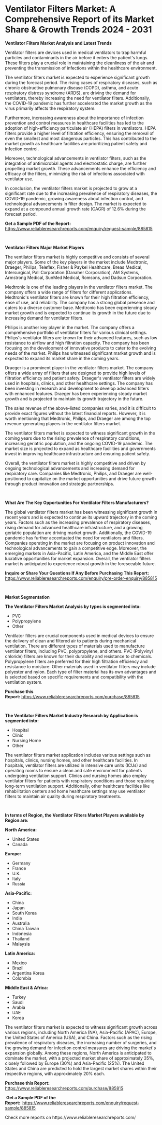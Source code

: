 <p><h1>Ventilator Filters Market: A Comprehensive Report of its Market Share & Growth Trends 2024 - 2031</h1></p><p><strong>Ventilator Filters Market Analysis and Latest Trends</strong></p>
<p><p>Ventilator filters are devices used in medical ventilators to trap harmful particles and contaminants in the air before it enters the patient's lungs. These filters play a crucial role in maintaining the cleanliness of the air and preventing the transmission of infections within the healthcare environment.</p><p>The ventilator filters market is expected to experience significant growth during the forecast period. The rising cases of respiratory diseases, such as chronic obstructive pulmonary disease (COPD), asthma, and acute respiratory distress syndrome (ARDS), are driving the demand for ventilators, thereby increasing the need for ventilator filters. Additionally, the COVID-19 pandemic has further accelerated the market growth as the virus primarily affects the respiratory system.</p><p>Furthermore, increasing awareness about the importance of infection prevention and control measures in healthcare facilities has led to the adoption of high-efficiency particulate air (HEPA) filters in ventilators. HEPA filters provide a higher level of filtration efficiency, ensuring the removal of even the smallest and most dangerous particles. This has contributed to the market growth as healthcare facilities are prioritizing patient safety and infection control.</p><p>Moreover, technological advancements in ventilator filters, such as the integration of antimicrobial agents and electrostatic charge, are further propelling market growth. These advancements enhance the efficiency and efficacy of the filters, minimizing the risk of infections associated with ventilator use.</p><p>In conclusion, the ventilator filters market is projected to grow at a significant rate due to the increasing prevalence of respiratory diseases, the COVID-19 pandemic, growing awareness about infection control, and technological advancements in filter design. The market is expected to expand at a compound annual growth rate (CAGR) of 12.6% during the forecast period.</p></p>
<p><strong>Get a Sample PDF of the Report:&nbsp;</strong> <a href="https://www.reliableresearchreports.com/enquiry/request-sample/885815">https://www.reliableresearchreports.com/enquiry/request-sample/885815</a></p>
<p>&nbsp;</p>
<p><strong>Ventilator Filters Major Market Players</strong></p>
<p><p>The ventilator filters market is highly competitive and consists of several major players. Some of the key players in the market include Medtronic, Draeger, Philips, Teleflex, Fisher & Paykel Healthcare, Breas Medical, Intersurgical, Pall Corporation (Danaher Corporation), AM Systems, Armstrong Medical, SunMed Medical, Romsons, and Dadsun Corporation.</p><p>Medtronic is one of the leading players in the ventilator filters market. The company offers a wide range of filters for different applications. Medtronic's ventilator filters are known for their high filtration efficiency, ease of use, and reliability. The company has a strong global presence and caters to a diverse customer base. Medtronic has been experiencing steady market growth and is expected to continue its growth in the future due to increasing demand for ventilator filters.</p><p>Philips is another key player in the market. The company offers a comprehensive portfolio of ventilator filters for various clinical settings. Philips's ventilator filters are known for their advanced features, such as low resistance to airflow and high filtration capacity. The company has been focusing on the development of innovative products to cater to the evolving needs of the market. Philips has witnessed significant market growth and is expected to expand its market share in the coming years.</p><p>Draeger is a prominent player in the ventilator filters market. The company offers a wide array of filters that are designed to provide high levels of filtration efficiency and patient safety. Draeger's ventilator filters are widely used in hospitals, clinics, and other healthcare settings. The company has been investing in research and development to develop advanced filters with enhanced features. Draeger has been experiencing steady market growth and is projected to maintain its growth trajectory in the future.</p><p>The sales revenue of the above-listed companies varies, and it is difficult to provide exact figures without the latest financial reports. However, it is worth mentioning that Medtronic, Philips, and Draeger are among the top revenue-generating players in the ventilator filters market.</p><p>The ventilator filters market is expected to witness significant growth in the coming years due to the rising prevalence of respiratory conditions, increasing geriatric population, and the ongoing COVID-19 pandemic. The market size is projected to expand as healthcare facilities and governments invest in improving healthcare infrastructure and ensuring patient safety.</p><p>Overall, the ventilator filters market is highly competitive and driven by ongoing technological advancements and increasing demand for respiratory care. Companies like Medtronic, Philips, and Draeger are well-positioned to capitalize on the market opportunities and drive future growth through product innovation and strategic partnerships.</p></p>
<p>&nbsp;</p>
<p><strong>What Are The Key Opportunities For Ventilator Filters Manufacturers?</strong></p>
<p><p>The global ventilator filters market has been witnessing significant growth in recent years and is expected to continue its upward trajectory in the coming years. Factors such as the increasing prevalence of respiratory diseases, rising demand for advanced healthcare infrastructure, and a growing geriatric population are driving market growth. Additionally, the COVID-19 pandemic has further accentuated the need for ventilators and filters. Companies operating in the market are focusing on product innovation and technological advancements to gain a competitive edge. Moreover, the emerging markets in Asia-Pacific, Latin America, and the Middle East offer lucrative opportunities for market expansion. Overall, the ventilator filters market is anticipated to experience robust growth in the foreseeable future.</p></p>
<p><strong>Inquire or Share Your Questions If Any Before Purchasing This Report:</strong> <a href="https://www.reliableresearchreports.com/enquiry/pre-order-enquiry/885815">https://www.reliableresearchreports.com/enquiry/pre-order-enquiry/885815</a></p>
<p>&nbsp;</p>
<p><strong>Market Segmentation</strong></p>
<p><strong>The Ventilator Filters Market Analysis by types is segmented into:</strong></p>
<p><ul><li>PVC</li><li>Polypropylene</li><li>Other</li></ul></p>
<p><p>Ventilator filters are crucial components used in medical devices to ensure the delivery of clean and filtered air to patients during mechanical ventilation. There are different types of materials used to manufacture ventilator filters, including PVC, polypropylene, and others. PVC (Polyvinyl chloride) filters are known for their durability and resistance to chemicals. Polypropylene filters are preferred for their high filtration efficiency and resistance to moisture. Other materials used in ventilator filters may include polyester and nylon. Each type of filter material has its own advantages and is selected based on specific requirements and compatibility with the ventilation system.</p></p>
<p><strong>Purchase this Report:&nbsp;</strong><a href="https://www.reliableresearchreports.com/purchase/885815">https://www.reliableresearchreports.com/purchase/885815</a></p>
<p>&nbsp;</p>
<p><strong>The Ventilator Filters Market Industry Research by Application is segmented into:</strong></p>
<p><ul><li>Hospital</li><li>Clinic</li><li>Nursing Home</li><li>Other</li></ul></p>
<p><p>The ventilator filters market application includes various settings such as hospitals, clinics, nursing homes, and other healthcare facilities. In hospitals, ventilator filters are utilized in intensive care units (ICUs) and operating rooms to ensure a clean and safe environment for patients undergoing ventilation support. Clinics and nursing homes also employ ventilator filters for patients with respiratory conditions and those requiring long-term ventilation support. Additionally, other healthcare facilities like rehabilitation centers and home healthcare settings may use ventilator filters to maintain air quality during respiratory treatments.</p></p>
<p>&nbsp;</p>
<p><strong>In terms of Region, the Ventilator Filters Market Players available by Region are:</strong></p>
<p>
    <p> <strong> North America: </strong>
        <ul>
            <li>United States</li>
            <li>Canada</li>
        </ul>
        </p> 
    <p> <strong> Europe: </strong>
        <ul>
            <li>Germany</li>
            <li>France</li>
            <li>U.K.</li>
            <li>Italy</li>
            <li>Russia</li>
        </ul>
        </p> 
    <p> <strong> Asia-Pacific: </strong>
        <ul>
            <li>China</li>
            <li>Japan</li>
            <li>South Korea</li>
            <li>India</li>
            <li>Australia</li>
            <li>China Taiwan</li>
            <li>Indonesia</li>
            <li>Thailand</li>
            <li>Malaysia</li>
        </ul>
        </p> 
    <p> <strong> Latin America: </strong>
        <ul>
            <li>Mexico</li>
            <li>Brazil</li>
            <li>Argentina Korea</li>
            <li>Colombia</li>
        </ul>
        </p> 
    <p> <strong> Middle East & Africa: </strong>
        <ul>
            <li>Turkey</li>
            <li>Saudi</li>
            <li>Arabia</li>
            <li>UAE</li>
            <li>Korea</li>
        </ul>
    </p>
    </p>
<p><p>The ventilator filters market is expected to witness significant growth across various regions, including North America (NA), Asia-Pacific (APAC), Europe, the United States of America (USA), and China. Factors such as the rising prevalence of respiratory diseases, the increasing number of surgeries, and the growing demand for infection control measures are driving the market's expansion globally. Among these regions, North America is anticipated to dominate the market, with a projected market share of approximately 35%, closely followed by Europe (30%) and Asia-Pacific (25%). The United States and China are predicted to hold the largest market shares within their respective regions, with approximately 20% each.</p></p>
<p><strong>Purchase this Report: </strong><a href="https://www.reliableresearchreports.com/purchase/885815">https://www.reliableresearchreports.com/purchase/885815</a></p>
<p>&nbsp;<strong>Get a Sample PDF of the Report:&nbsp;&nbsp;</strong><a href="https://www.reliableresearchreports.com/enquiry/request-sample/885815">https://www.reliableresearchreports.com/enquiry/request-sample/885815</a></p>
<p><strong></strong></p>
<p>Check more reports on https://www.reliableresearchreports.com/</p>